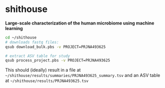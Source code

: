 # shithouse
**Large-scale characterization of the human microbiome using machine learning**

```sh
cd ~/shithouse
# downloads fastq files:
qsub download_bulk.pbs -v PROJECT=PRJNA493625

# extract ASV table for study
qsub process_project.pbs -v PROJECT=PRJNA493625
```

This should (ideally) result in a file at `~/shithouse/results/summaries/PRJNA493625_summary.tsv` and an ASV table at `~/shithouse/results/PRJNA493625.tsv`
